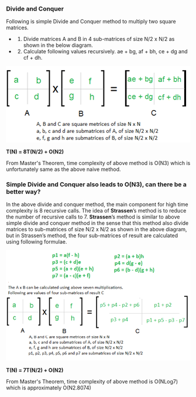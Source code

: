 ### Divide and Conquer 

Following is simple Divide and Conquer method to multiply two square matrices.
- 1. Divide matrices A and B in 4 sub-matrices of size N/2 x N/2 as shown in the below diagram.
- 2. Calculate following values recursively. ae + bg, af + bh, ce + dg and cf + dh.

<p align="center"><img src="strassen_1.png"/></p>

__T(N) = 8T(N/2) + O(N2)__  

From Master's Theorem, time complexity of above method is O(N3)
which is unfortunately same as the above naive method.

### Simple Divide and Conquer also leads to O(N3), can there be a better way?

In the above divide and conquer method, the main component for high time 
complexity is 8 recursive calls. The idea of __Strassen__’s method is to reduce the 
number of recursive calls to 7. __Strassen__’s method is similar to above simple 
divide and conquer method in the sense that this method also divide matrices 
to sub-matrices of size N/2 x N/2 as shown in the above diagram, but in Strassen’s method, 
the four sub-matrices of result are calculated using following formulae.
 
<p align="center"><img src="stressen_2.png"/></p>

__T(N) = 7T(N/2) + O(N2)__

From Master's Theorem, time complexity of above method is O(NLog7) which is 
approximately O(N2.8074)